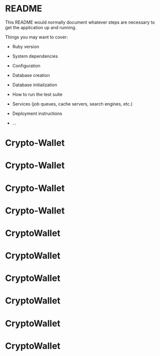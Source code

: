 # README

This README would normally document whatever steps are necessary to get the
application up and running.

Things you may want to cover:

* Ruby version

* System dependencies

* Configuration

* Database creation

* Database initialization

* How to run the test suite

* Services (job queues, cache servers, search engines, etc.)

* Deployment instructions

* ...
# Crypto-Wallet
# Crypto-Wallet
# Crypto-Wallet
# Crypto-Wallet
# CryptoWallet
# CryptoWallet
# CryptoWallet
# CryptoWallet
# CryptoWallet
# CryptoWallet
